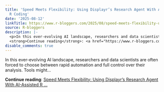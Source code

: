 ```yaml
---
title: 'Speed Meets Flexibility: Using Displayr’s Research Agent With AI-Assisted
  R Coding'
date: '2025-08-12'
linkTitle: https://www.r-bloggers.com/2025/08/speed-meets-flexibility-using-displayrs-research-agent-with-ai-assisted-r-coding/
source: R-bloggers
description: |-
  <p>In this ever-evolving AI landscape, researchers and data scientists are often forced to choose between rapid automation and full control over their analysis. Tools might...</p>
  <strong>Continue reading</strong>: <a href="https://www.r-bloggers.com/2025/08/speed-meets-flexibility-using-displayrs-research-agent-with-ai-assisted-r-coding/">Speed Meets Flexibility: Using Displayr’s Research Agent With AI-Assisted R ...
disable_comments: true
---
```

<p>In this ever-evolving AI landscape, researchers and data scientists are often forced to choose between rapid automation and full control over their analysis. Tools might...</p>
<strong>Continue reading</strong>: <a href="https://www.r-bloggers.com/2025/08/speed-meets-flexibility-using-displayrs-research-agent-with-ai-assisted-r-coding/">Speed Meets Flexibility: Using Displayr’s Research Agent With AI-Assisted R ...
